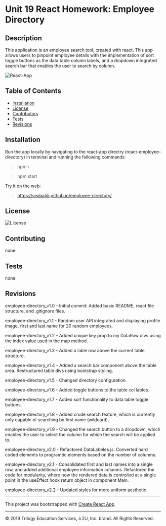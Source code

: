 # Unit 19 React Homework: Employee Directory

## Description

This application is an employee search tool, created with react. This app allows users to pinpoint employee details with the implementation of sort toggle buttons as the data table column labels, and a dropdown integrated search bar that enables the user to search by column.

![React-App](./react-employee-directory/public/React-App.gif)

## Table of Contents

* [Installation](#installation) 
* [License](#license) 
* [Contributors](#contributing) 
* [Tests](#tests)
* [Revisions](#Revisions) 

## Installation

Run the app locally by navigating to the react-app directry (react-employee-directory) in terminal and running the following commands:
> npm i

> npm start

Try it on the web:

> https://seaba55.github.io/employee-directory/

## License

![License](https://img.shields.io/badge/License-none-blue.svg)

## Contributing

none

## Tests

none

## Revisions
employee-directory_v1.0 - Initial commit: Added basic README, react file structure, and .gitignore files.

employee-directory_v1.1 - Random user API integrated and displaying profile image, first and last name for 20 random employees.

employee-directory_v1.2 - Added unique key prop to my DataRow divs using the index value used in the map method.

employee-directory_v1.3 - Added a lable row above the current table structure.

employee-directory_v1.4 - Added a search bar component above the table area. Restructured table divs using bootstrap styling.

employee-directory_v1.5 - Changed directory configuration.

employee-directory_v1.6 - Added toggle buttons to the table col lables.

employee-directory_v1.7 - Added sort functionality to data lable toggle buttons.

employee-directory_v1.8 - Added crude search feature, which is currently only capable of searching by first name (wildcard).

employee-directory_v1.9 - Changed the search button to a dropdown, which enables the user to select the column for which the search will be applied to.

employee-directory_v2.0 - Refactored DataLabeles.js. Converted hard coded elements to programtic elements based on the number of columns.  

employee-directory_v2.1 - Consolidated first and last names into a single row, and added additional employee information columns. Refactored the code for modularity, where now the rendered data is controlled at a single point in the useEffect hook return object in component Main.

employee-directory_v2.2 - Updated styles for more uniform aesthetic.

- - -

This project was bootstrapped with [Create React App](https://github.com/facebook/create-react-app).
- - -
© 2019 Trilogy Education Services, a 2U, Inc. brand. All Rights Reserved.